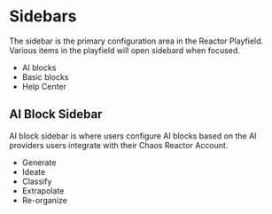 # Sidebars
The sidebar is the primary configuration area in the Reactor Playfield. Various items in the playfield will open sidebard when focused. 
* AI blocks
* Basic blocks
* Help Center

## AI Block Sidebar
AI block sidebar is where users configure AI blocks based on the AI providers users integrate with their Chaos Reactor Account.
* Generate
* Ideate
* Classify
* Extrapolate
* Re-organize

